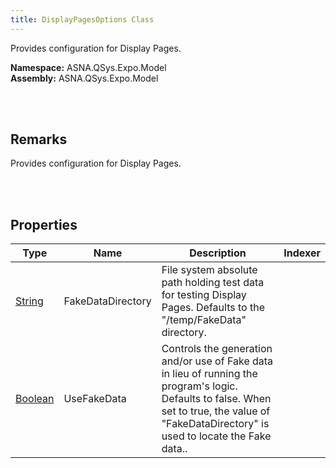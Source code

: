 ```yaml
---
title: DisplayPagesOptions Class
---
```


Provides configuration for Display Pages.

**Namespace:** ASNA.QSys.Expo.Model <br/>
**Assembly:** ASNA.QSys.Expo.Model

<br>
<br>

## Remarks

Provides configuration for Display Pages.

[//]: # ($$TODO: Complete the Remarks section.)

<br>
<br>

## Properties

| Type | Name | Description | Indexer
| --- | --- | --- | --- 
| [String](https://docs.microsoft.com/en-us/dotnet/api/system.string) | FakeDataDirectory | File system absolute path holding test data for testing Display Pages. Defaults to the "/temp/FakeData" directory. | 
| [Boolean](https://docs.microsoft.com/en-us/dotnet/api/system.boolean) | UseFakeData | Controls the generation and/or use of Fake data in lieu of running the program's logic. Defaults to false.  When set to true, the value of "FakeDataDirectory" is used to locate the Fake data.. | 

<br>
<br>

